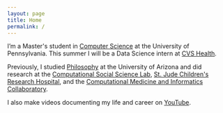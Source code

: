 ```yaml
---
layout: page
title: Home
permalink: /
---
```


I’m a Master's student in [Computer Science](https://online.seas.upenn.edu/degrees/mcit-online/) at the University of Pennsylvania. This summer I will be a Data Science intern at [CVS Health](https://www.cvshealth.com/).

Previously, I studied [Philosophy](https://philosophy.arizona.edu/) at the University of Arizona and did research at the [Computational Social Science Lab](https://css.seas.upenn.edu/), [St. Jude Children's Research Hospital](https://www.stjude.org/), and the [Computational Medicine and Informatics Collaboratory](https://com-in.collab.arizona.edu/).

I also make videos documenting my life and career on [YouTube](http://www.youtube.com/c/cedricvicera).
